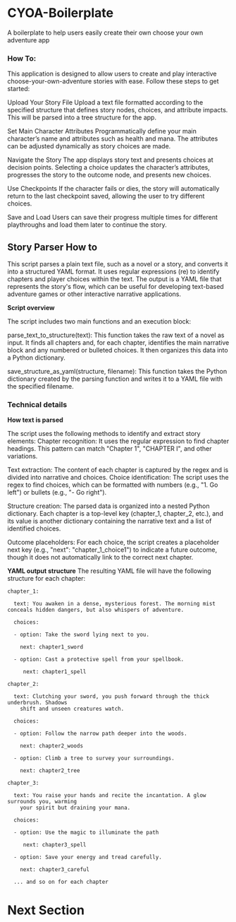 # CYOA-Boilerplate
A boilerplate to help users easily create their own choose your own adventure app


### How To:
This application is designed to allow users to create and play interactive choose-your-own-adventure stories with ease. Follow these steps to get started:

Upload Your Story File
Upload a text file formatted according to the specified structure that defines story nodes, choices, and attribute impacts. This will be parsed into a tree structure for the app.

Set Main Character Attributes
Programmatically define your main character’s name and attributes such as health and mana. The attributes can be adjusted dynamically as story choices are made.

Navigate the Story
The app displays story text and presents choices at decision points. Selecting a choice updates the character’s attributes, progresses the story to the outcome node, and presents new choices.

Use Checkpoints
If the character fails or dies, the story will automatically return to the last checkpoint saved, allowing the user to try different choices.

Save and Load
Users can save their progress multiple times for different playthroughs and load them later to continue the story.

## Story Parser How to 
This script parses a plain text file, such as a novel or a story, and converts it into a structured YAML format. It uses regular expressions (re) to identify chapters and player choices within the text. The output is a YAML file that represents the story's flow, which can be useful for developing text-based adventure games or other interactive narrative applications.

**Script overview**

The script includes two main functions and an execution block:

parse_text_to_structure(text): This function takes the raw text of a novel as input. It finds all chapters and, for each chapter, identifies the main narrative block and any numbered or bulleted choices. It then organizes this data into a Python dictionary.

save_structure_as_yaml(structure, filename): This function takes the Python dictionary created by the parsing function and writes it to a YAML file with the specified filename.

### Technical details

**How text is parsed**

The script uses the following methods to identify and extract story elements:
Chapter recognition: It uses the regular expression to find chapter headings. This pattern can match "Chapter 1", "CHAPTER I", and other variations.

Text extraction: The content of each chapter is captured by the regex and is divided into narrative and choices.
Choice identification: The script uses the regex to find choices, which can be formatted with numbers (e.g., "1. Go left") or bullets (e.g., "- Go right").

Structure creation: The parsed data is organized into a nested Python dictionary. Each chapter is a top-level key (chapter_1, chapter_2, etc.), and its value is another dictionary containing the narrative text and a list of identified choices.

Outcome placeholders: For each choice, the script creates a placeholder next key (e.g., "next": "chapter_1_choice1") to indicate a future outcome, though it does not automatically link to the correct next chapter.

**YAML output structure**
The resulting YAML file will have the following structure for each chapter:

    chapter_1:
    
      text: You awaken in a dense, mysterious forest. The morning mist conceals hidden dangers, but also whispers of adventure.
      
      choices:
     
      - option: Take the sword lying next to you.
    
        next: chapter1_sword
      
      - option: Cast a protective spell from your spellbook.
    
         next: chapter1_spell
    
    chapter_2:
    
      text: Clutching your sword, you push forward through the thick underbrush. Shadows
        shift and unseen creatures watch.
      
      choices:
     
      - option: Follow the narrow path deeper into the woods.
     
        next: chapter2_woods
     
      - option: Climb a tree to survey your surroundings.
      
        next: chapter2_tree
    
    chapter_3:
     
      text: You raise your hands and recite the incantation. A glow surrounds you, warming
        your spirit but draining your mana.
      
      choices:
     
      - option: Use the magic to illuminate the path
    
         next: chapter3_spell
     
      - option: Save your energy and tread carefully.
      
        next: chapter3_careful
    
      ... and so on for each chapter

# Next Section
